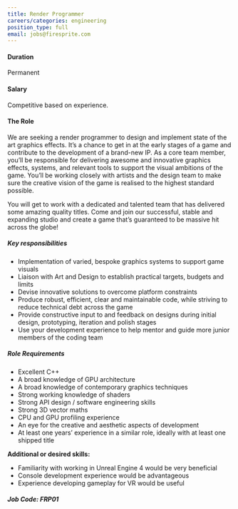 ```yaml
---
title: Render Programmer
careers/categories: engineering
position_type: full
email: jobs@firesprite.com
---
```

#### Duration

Permanent

#### Salary

Competitive based on experience.

#### The Role

We are seeking a render programmer to design and implement state of the art graphics effects. It’s a chance to get in at the early stages of a game and contribute to the development of a brand-new IP. As a core team member, you’ll be responsible for delivering awesome and innovative graphics effects, systems, and relevant tools to support the visual ambitions of the game. You’ll be working closely with artists and the design team to make sure the creative vision of the game is realised to the highest standard possible.

You will get to work with a dedicated and talented team that has delivered some amazing quality titles. Come and join our successful, stable and expanding studio and create a game that’s guaranteed to be massive hit across the globe!

##### Key responsibilities

* Implementation of varied, bespoke graphics systems to support game visuals
* Liaison with Art and Design to establish practical targets, budgets and limits
* Devise innovative solutions to overcome platform constraints
* Produce robust, efficient, clear and maintainable code, while striving to reduce technical debt across the game
* Provide constructive input to and feedback on designs during initial design, prototyping, iteration and polish stages
* Use your development experience to help mentor and guide more junior members of the coding team

##### Role Requirements

* Excellent C++
* A broad knowledge of GPU architecture
* A broad knowledge of contemporary graphics techniques
* Strong working knowledge of shaders
* Strong API design / software engineering skills
* Strong 3D vector maths
* CPU and GPU profiling experience
* An eye for the creative and aesthetic aspects of development
* At least one years’ experience in a similar role, ideally with at least one shipped title

**Additional or desired skills:**

* Familiarity with working in Unreal Engine 4 would be very beneficial
* Console development experience would be advantageous
* Experience developing gameplay for VR would be useful



##### Job Code: FRP01
